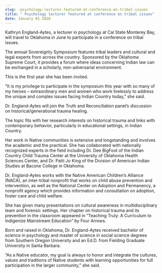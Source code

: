 ```yaml
---
slug: -psychology-lecturer-featured-at-conference-on-tribal-issues
title: " Psychology lecturer featured at conference on tribal issues"
date: January 01 2020
---
```


<p>Kathryn England-Aytes, a lecturer in psychology at Cal State Monterey Bay, will travel to Oklahoma in June to participate in a conference on tribal issues.  </p><p>The annual Sovereignty Symposium features tribal leaders and cultural and legal experts from across the country. Sponsored by the Oklahoma Supreme Court, it provides a forum where ideas concerning Indian law can be exchanged in a scholarly, non&#45;adversarial environment.
</p><p>This is the first year she has been invited.

"It is my privilege to participate in the symposium this year with so many of my heroes – extraordinary men and women who work tirelessly to address the unique and complex issues facing Indian Country today,” she said.

Dr. England&#45;Aytes will join the Truth and Reconciliation panel’s discussion on historical/generational trauma healing.

The topic fits with her research interests on historical trauma and links with contemporary behavior, particularly in educational settings, in Indian Country.

Her work in Native communities is extensive and longstanding and involves the academic and the practical. She has collaborated with nationally recognized experts in the field including Dr. Dee BigFoot of the Indian Country Child Trauma Center at the University of Oklahoma Health Sciences Center, and Dr. Patti Jo King of the Division of American Indian Studies at Bacone College in Oklahoma.

Dr. England&#45;Aytes works with the Native American Children’s Alliance &#40;NACA&#41;, an inter&#45;tribal nonprofit that works on child abuse prevention and intervention, as well as the National Center on Adoption and Permanency, a nonprofit agency which provides information and consultation on adoption, foster care and child welfare.
</p><p>She has given many presentations on cultural awareness in multidisciplinary team and forensic settings. Her chapter on historical trauma and its prevention in the classroom appeared in “Teaching Truly: A Curriculum to Indigenize Mainstream Education” by Four Arrows.
</p><p>Born and raised in Oklahoma, Dr. England&#45;Aytes received bachelor of science in psychology and master of science in social science degrees from Southern Oregon University and an Ed.D. from Fielding Graduate University in Santa Barbara.
</p><p>“As a Native educator, my goal is always to honor and integrate the cultures, values and traditions of Native students with learning opportunities for full participation in the larger community,” she said.
</p>
